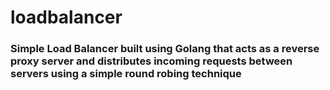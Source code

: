# loadbalancer
### Simple Load Balancer built using Golang that acts as a reverse proxy server and distributes incoming requests between servers using a simple round robing technique
